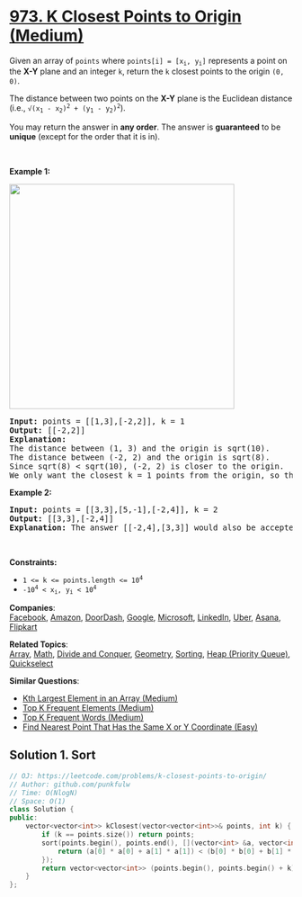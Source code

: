 # [973. K Closest Points to Origin (Medium)](https://leetcode.com/problems/k-closest-points-to-origin/)

<p>Given an array of <code>points</code> where <code>points[i] = [x<sub>i</sub>, y<sub>i</sub>]</code> represents a point on the <strong>X-Y</strong> plane and an integer <code>k</code>, return the <code>k</code> closest points to the origin <code>(0, 0)</code>.</p>

<p>The distance between two points on the <strong>X-Y</strong> plane is the Euclidean distance (i.e., <code>√(x<sub>1</sub> - x<sub>2</sub>)<sup>2</sup> + (y<sub>1</sub> - y<sub>2</sub>)<sup>2</sup></code>).</p>

<p>You may return the answer in <strong>any order</strong>. The answer is <strong>guaranteed</strong> to be <strong>unique</strong> (except for the order that it is in).</p>

<p>&nbsp;</p>
<p><strong>Example 1:</strong></p>
<img alt="" src="https://assets.leetcode.com/uploads/2021/03/03/closestplane1.jpg" style="width: 400px; height: 400px;">
<pre><strong>Input:</strong> points = [[1,3],[-2,2]], k = 1
<strong>Output:</strong> [[-2,2]]
<strong>Explanation:</strong>
The distance between (1, 3) and the origin is sqrt(10).
The distance between (-2, 2) and the origin is sqrt(8).
Since sqrt(8) &lt; sqrt(10), (-2, 2) is closer to the origin.
We only want the closest k = 1 points from the origin, so the answer is just [[-2,2]].
</pre>

<p><strong>Example 2:</strong></p>

<pre><strong>Input:</strong> points = [[3,3],[5,-1],[-2,4]], k = 2
<strong>Output:</strong> [[3,3],[-2,4]]
<strong>Explanation:</strong> The answer [[-2,4],[3,3]] would also be accepted.
</pre>

<p>&nbsp;</p>
<p><strong>Constraints:</strong></p>

<ul>
	<li><code>1 &lt;= k &lt;= points.length &lt;= 10<sup>4</sup></code></li>
	<li><code>-10<sup>4</sup> &lt; x<sub>i</sub>, y<sub>i</sub> &lt; 10<sup>4</sup></code></li>
</ul>


**Companies**:  
[Facebook](https://leetcode.com/company/facebook), [Amazon](https://leetcode.com/company/amazon), [DoorDash](https://leetcode.com/company/doordash), [Google](https://leetcode.com/company/google), [Microsoft](https://leetcode.com/company/microsoft), [LinkedIn](https://leetcode.com/company/linkedin), [Uber](https://leetcode.com/company/uber), [Asana](https://leetcode.com/company/asana), [Flipkart](https://leetcode.com/company/flipkart)

**Related Topics**:  
[Array](https://leetcode.com/tag/array/), [Math](https://leetcode.com/tag/math/), [Divide and Conquer](https://leetcode.com/tag/divide-and-conquer/), [Geometry](https://leetcode.com/tag/geometry/), [Sorting](https://leetcode.com/tag/sorting/), [Heap (Priority Queue)](https://leetcode.com/tag/heap-priority-queue/), [Quickselect](https://leetcode.com/tag/quickselect/)

**Similar Questions**:
* [Kth Largest Element in an Array (Medium)](https://leetcode.com/problems/kth-largest-element-in-an-array/)
* [Top K Frequent Elements (Medium)](https://leetcode.com/problems/top-k-frequent-elements/)
* [Top K Frequent Words (Medium)](https://leetcode.com/problems/top-k-frequent-words/)
* [Find Nearest Point That Has the Same X or Y Coordinate (Easy)](https://leetcode.com/problems/find-nearest-point-that-has-the-same-x-or-y-coordinate/)

## Solution 1. Sort

```cpp
// OJ: https://leetcode.com/problems/k-closest-points-to-origin/
// Author: github.com/punkfulw
// Time: O(NlogN)
// Space: O(1)
class Solution {
public:
    vector<vector<int>> kClosest(vector<vector<int>>& points, int k) {
        if (k == points.size()) return points;
        sort(points.begin(), points.end(), [](vector<int> &a, vector<int> &b){
            return (a[0] * a[0] + a[1] * a[1]) < (b[0] * b[0] + b[1] * b[1]);
        });
        return vector<vector<int>> (points.begin(), points.begin() + k);
    }
};
```



